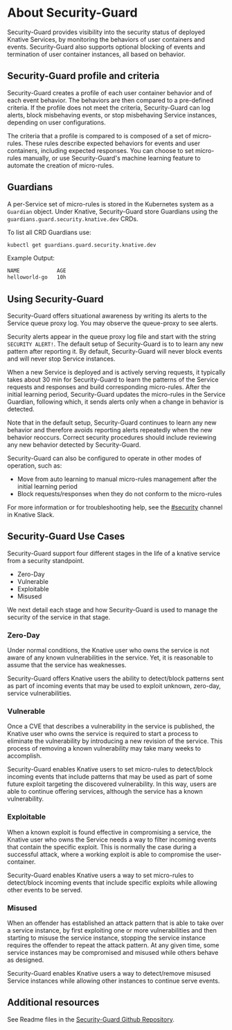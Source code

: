 # About Security-Guard

Security-Guard provides visibility into the security status of deployed Knative Services, by monitoring the behaviors of user containers and events. Security-Guard also supports optional blocking of events and termination of user container instances, all based on behavior.

## Security-Guard profile and criteria

Security-Guard creates a profile of each user container behavior and of each event behavior.
The behaviors are then compared to a pre-defined criteria.
If the profile does not meet the criteria, Security-Guard can log alerts, block misbehaving events, or stop misbehaving Service instances, depending on user configurations.

The criteria that a profile is compared to is composed of a set of micro-rules. These rules describe expected behaviors for events and user containers, including expected responses. You can choose to set micro-rules manually, or use Security-Guard's machine learning feature to automate the creation of micro-rules.

## Guardians

A per-Service set of micro-rules is stored in the Kubernetes system as a `Guardian` object. Under Knative, Security-Guard store Guardians using the `guardians.guard.security.knative.dev` CRDs.

To list all CRD Guardians use:

```bash
kubectl get guardians.guard.security.knative.dev
```

Example Output:

```sh
NAME            AGE
helloworld-go   10h
```

## Using Security-Guard

Security-Guard offers situational awareness by writing its alerts to the Service queue proxy log. You may observe the queue-proxy to see alerts.

Security alerts appear in the queue proxy log file and start with the string `SECURITY ALERT!`. The default setup of Security-Guard is to to learn any new pattern after reporting it. By default, Security-Guard will never block events and will never stop Service instances.

When a new Service is deployed and is actively serving requests, it typically takes about 30 min for Security-Guard to learn the patterns of the Service requests and responses and build corresponding micro-rules. After the initial learning period, Security-Guard updates the micro-rules in the Service Guardian, following which, it sends alerts only when a change in behavior is detected.

Note that in the default setup, Security-Guard continues to learn any new behavior and therefore avoids reporting alerts repeatedly when the new behavior reoccurs. Correct security procedures should include reviewing any new behavior detected by Security-Guard.

Security-Guard can also be configured to operate in other modes of operation, such as:

* Move from auto learning to manual micro-rules management after the initial learning period
* Block requests/responses when they do not conform to the micro-rules

For more information or for troubleshooting help, see the [#security](https://knative.slack.com/archives/CBYV1E0TG) channel in Knative Slack.

## Security-Guard Use Cases

Security-Guard support four different stages in the life of a knative service from a security standpoint.

* Zero-Day
* Vulnerable
* Exploitable
* Misused

We next detail each stage and how Security-Guard is used to manage the security of the service in that stage.

### Zero-Day

Under normal conditions, the Knative user who owns the service is not aware of any known vulnerabilities in the service. Yet, it is reasonable to assume that the service has weaknesses.

Security-Guard offers Knative users the ability to detect/block patterns sent as part of incoming events that may be used to exploit unknown, zero-day, service vulnerabilities.

### Vulnerable

Once a CVE that describes a vulnerability in the service is published, the Knative user who owns the service is required to start a process to eliminate the vulnerability by introducing a new revision of the service. This process of removing a known vulnerability may take many weeks to accomplish.

Security-Guard enables Knative users to set micro-rules to detect/block incoming events that include patterns that may be used as part of some future exploit targeting the discovered vulnerability. In this way, users are able to continue offering services, although the service has a known vulnerability.

### Exploitable

When a known exploit is found effective in compromising a service, the Knative user who owns the Service needs a way to filter incoming events that contain the specific exploit. This is normally the case during a successful attack, where a working exploit is able to compromise the user-container.

Security-Guard enables Knative users a way to set micro-rules to detect/block incoming events that include specific exploits while allowing other events to be served.

### Misused

When an offender has established an attack pattern that is able to take over a service instance, by first exploiting one or more vulnerabilities and then starting to misuse the service instance, stopping the service instance requires the offender to repeat the attack pattern. At any given time, some service instances may be compromised and misused while others behave as designed.

Security-Guard enables Knative users a way to detect/remove misused Service instances while allowing other instances to continue serve events.

## Additional resources

See Readme files in the [Security-Guard Github Repository](http://knative.dev/security-guard).
